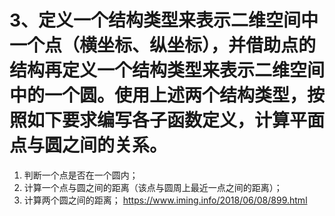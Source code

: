 # 3、定义一个结构类型来表示二维空间中一个点（横坐标、纵坐标），并借助点的结构再定义一个结构类型来表示二维空间中的一个圆。使用上述两个结构类型，按照如下要求编写各子函数定义，计算平面点与圆之间的关系。
1) 判断一个点是否在一个圆内；
2) 计算一个点与圆之间的距离（该点与圆周上最近一点之间的距离）；
3) 计算两个圆之间的距离；
https://www.iming.info/2018/06/08/899.html



